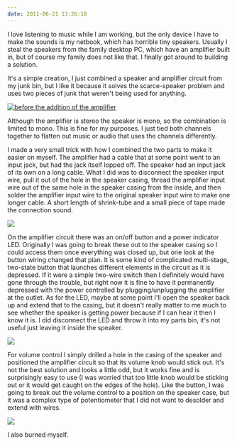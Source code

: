 ```yaml
---
date: 2011-06-21 13:26:18
---
```


I love listening to music while I am working, but the only device I have to make the sounds is my netbook, which has horrible tiny speakers. Usually I steal the speakers from the family desktop PC, which have an amplifier built in, but of course my family does not like that. I finally got around to building a solution.

It's a simple creation, I just combined a speaker and amplifier circuit from my junk bin, but I like it because it solves the scarce-speaker problem and uses two pieces of junk that weren't being used for anything.

[![before the addition of the amplifier](http://www.hackniac.com/blog/wp-content/uploads/2011/06/spkr_front_view-1024x768.jpg)](http://www.hackniac.com/blog/wp-content/uploads/2011/06/spkr_front_view.jpg)

<!--more-->

Although the amplifier is stereo the speaker is mono, so the combination is limited to mono. This is fine for my purposes. I just tied both channels together to flatten out music or audio that uses the channels differently.

I made a very small trick with how I combined the two parts to make it easier on myself. The amplifier had a cable that at some point went to an input jack, but had the jack itself lopped off. The speaker had an input jack of its own on a long cable. What I did was to disconnect the speaker input wire, pull it out of the hole in the speaker casing, thread the amplifier input wire out of the same hole in the speaker casing from the inside, and then solder the amplifier input wire to the original speaker input wire to make one longer cable. A short length of shrink-tube and a small piece of tape made the connection sound.

[![](http://www.hackniac.com/blog/wp-content/uploads/2011/06/spkr_guts-1024x768.jpg)](http://www.hackniac.com/blog/wp-content/uploads/2011/06/spkr_guts.jpg)

On the amplifier circuit there was an on/off button and a power indicator LED. Originally I was going to break these out to the speaker casing so I could access them once everything was closed up, but one look at the button wiring changed that plan. It is some kind of complicated multi-stage, two-state button that launches different elements in the circuit as it is depressed. If it were a simple two-wire switch then I definitely would have gone through the trouble, but right now it is fine to have it permanently depressed with the power controlled by plugging/unplugging the amplifier at the outlet. As for the LED, maybe at some point I'll open the speaker back up and extend that to the casing, but it doesn't really matter to me much to see whether the speaker is getting power because if I can hear it then I know it is. I did disconnect the LED and throw it into my parts bin, it's not useful just leaving it inside the speaker.

[![](http://www.hackniac.com/blog/wp-content/uploads/2011/06/spkr_volume_control-1024x768.jpg)](http://www.hackniac.com/blog/wp-content/uploads/2011/06/spkr_volume_control.jpg)

For volume control I simply drilled a hole in the casing of the speaker and positioned the amplifier circuit so that its volume knob would stick out. It's not the best solution and looks a little odd, but it works fine and is surprisingly easy to use (I was worried that too little knob would be sticking out or it would get caught on the edges of the hole). Like the button, I was going to break out the volume control to a position on the speaker case, but it was a complex type of potentiometer that I did not want to desolder and extend with wires.

[![](http://www.hackniac.com/blog/wp-content/uploads/2011/06/sad_ninja-1024x768.jpg)](http://www.hackniac.com/blog/wp-content/uploads/2011/06/sad_ninja.jpg)

I also burned myself.
